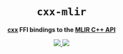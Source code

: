 <div align="center">
  <h1><code>cxx-mlir</code></h1>
  </p>
    <strong><a href="https://cxx.rs">cxx</a> FFI bindings to the <a href="https://mlir.llvm.org/doxygen/">MLIR C++ API</a></strong>
  <p>
  <p style="margin-bottom: 0.5ex;">
    <a href="https://silvanshade.github.io/cxx-mlir/cxx_mlir">
      <img src="https://img.shields.io/badge/docs-latest-blueviolet?logo=Read-the-docs&logoColor=white" />
    </a>
    <a href="https://github.com/silvanshade/cxx-mlir/actions">
      <img src="https://github.com/silvanshade/cxx-mlir/workflows/ci/badge.svg" />
    </a>
  </p>
</div>